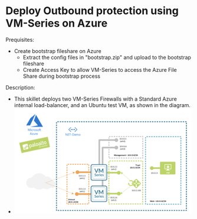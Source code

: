 # Deploy Outbound protection using VM-Series on Azure

Prequisites:
- Create bootstrap fileshare on Azure
  - Extract the config files in "bootstrap.zip" and upload to the bootstrap fileshare
  - Create Access Key to allow VM-Series to access the Azure File Share during bootstrap process


Description:
- This skillet deploys two VM-Series Firewalls with a Standard Azure internal load-balancer, and an Ubuntu test VM, as shown in the diagram.
- ![Azure Outbound Protection Diagram](AzureOutboundDiagram.png)
